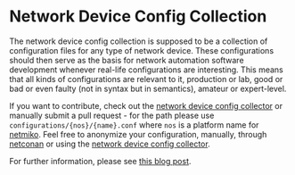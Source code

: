 # Network Device Config Collection

The network device config collection is supposed to be a collection of configuration files for any type of network device. These configurations should then serve as the basis for network automation software development whenever real-life configurations are interesting. This means that all kinds of configurations are relevant to it, production or lab, good or bad or even faulty (not in syntax but in semantics), amateur or expert-level.

If you want to contribute, check out the [network device config collector](https://ndcc.leokirchner.de) or manually submit a pull request - for the path please use `configurations/{nos}/{name}.conf` where `nos` is a platform name for [netmiko](https://github.com/ktbyers/netmiko). Feel free to anonymize your configuration, manually, through [netconan](https://github.com/intentionet/netconan) or using the [network device config collector](https://ndcc.leokirchner.de).

For further information, please see [this blog post](https://blog.kirchne.red/posts/introducing-the-network-device-config-collection/).
